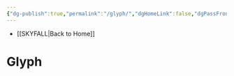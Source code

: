 ```yaml
---
{"dg-publish":true,"permalink":"/glyph/","dgHomeLink":false,"dgPassFrontmatter":false}
---
```


- [[SKYFALL|Back to Home]]

# Glyph

